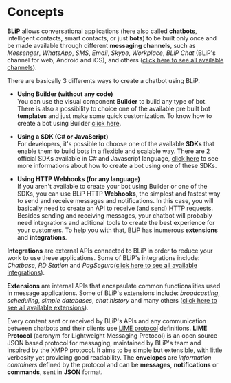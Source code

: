 # Concepts

**BLiP** allows conversational applications (here also called **chatbots**, intelligent contacts, smart contacts, or just **bots**) to be built only once and be made available through different **messaging channels**, such as *Messenger*, *WhatsApp*, *SMS*, *Email*, *Skype*, *Workplace*, *BLiP Chat* (BLiP's channel for web, Android and iOS), and others ([click here to see all available channels](.#channels)).

There are basically 3 differents ways to create a chatbot using BLiP.

- **Using Builder (without any code)** <br> You can use the visual component **Builder** to build any type of bot. There is also a possibility to choice one of the available pre built bot **templates** and just make some quick customization. To know how to create a bot using Builder [click here](#using-builder).

- **Using a SDK (C\# or JavaScript)**
<br/>For developers, it's possible to choose one of the available **SDKs** that enable them to build bots in a flexible and scalable way. There are 2 official SDKs available in C\# and Javascript language, [click here](#using-sdk-csharp) to see more informations about how to create a bot using one of these SDKs.

- **Using HTTP Webhooks (for any language)**
<br/>If you aren't available to create your bot using Builder or one of the SDKs, you can use BLiP HTTP **Webhooks**, the simplest and fastest way to send and receive messages and notifications. In this case, you will basically need to create an API to receive (and send) HTTP requests.
<br/>Besides sending and receiving messages, your chatbot will probably need integrations and aditional tools to create the best experience for your customers. To help you with that, BLiP has inumerous **extensions** and **integrations**.

**Integrations** are external APIs connected to BLiP in order to reduce your work to use these applications. Some of BLiP's integrations include: *Chatbase*, *RD Station* and *PagSeguro*([click here to see all available integrations](.#integrations)).

**Extensions** are internal APIs that encapsulate common functionalities used in message applications. Some of BLiP's extensions include: *broadcasting*, *scheduling*, *simple databases*, *chat history* and many others ([click here to see all available extensions](.#extensions)).

Every content sent or received by BLiP's APIs and any communication between chatbots and their clients use [LIME protocol](http://limeprotocol.org) definitions.
**LIME Protocol** (acronym for Lightweight Messaging Protocol) is an open source JSON based protocol for messaging, maintained by BLiP's team and inspired by the XMPP protocol. It aims to be simple but extensible, with little verbosity yet providing good readability.
The **envelopes** are *information containers* defined by the protocol and can be **messages**, **notifications** or **commands**, sent in **JSON** format.